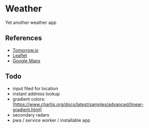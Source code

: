 # Weather

Yet another weather app

## References

- [Tomorrow.io](https://docs.tomorrow.io/reference/welcome)
- [Leaflet](https://leafletjs.com/reference.html)
- [Google Maps](https://developers.google.com/maps/documentation/geocoding/requests-geocoding)

## Todo

- input filed for location
- instant address lookup
- gradient colors: [https://www.chartjs.org/docs/latest/samples/advanced/linear-gradient.html]
- secondary radars
- pwa / service worker / installable app

